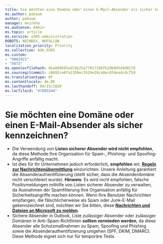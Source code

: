 ```yaml
---
title: Sie möchten eine Domäne oder einen E-Mail-Absender als sicher kennzeichnen?
ms.author: pebaum
author: pebaum
manager: mnirkhe
ms.audience: Admin
ms.topic: article
ms.service: o365-administration
ROBOTS: NOINDEX, NOFOLLOW
localization_priority: Priority
ms.collection: Adm_O365
ms.custom:
- "9002921"
- "5673"
ms.openlocfilehash: 0ea089b95ad7de25e77017196fb2db895d4d0178
ms.sourcegitcommit: c6692ce0fa1358ec3529e59ca0ecdfdea4cdc759
ms.translationtype: HT
ms.contentlocale: de-DE
ms.lasthandoff: 09/15/2020
ms.locfileid: "47803244"
---
```

# <a name="need-to-mark-a-domain-or-email-sender-safe"></a>Sie möchten eine Domäne oder einen E-Mail-Absender als sicher kennzeichnen?

- Die Verwendung von **Listen sicherer Absender wird nicht empfohlen**, da diese Methode Ihre Organisation für Spam-, Phishing- und Spoofing-Angriffe anfällig macht.
- Ist dies für Ihr Unternehmen jedoch erforderlich, **empfehlen** wir, **[Regeln zur Nachrichtenübermittlung](https://docs.microsoft.com/microsoft-365/security/office-365-security/create-safe-sender-lists-in-office-365?view=o365-worldwide#recommended-use-mail-flow-rules)** einzurichten. Unsere Anleitung garantiert die Absenderauthentifizierung (stellt sicher, dass die Absenderdomäne nicht verschleiert wurde). **Hinweis**: Es wird nicht empfohlen, falsche Positivmeldungen mithilfe von Listen sicherer Absender zu verwalten, da Ausnahmen der Spamfilterung Ihre Organisation anfällig für Sicherheitsangriffe machen können. Wenn Ihre Benutzer Nachrichten empfangen, die fälschlicherweise als Spam oder Junk-E-Mail gekennzeichnet sind, möchten wir Sie bitten, diese **[Nachrichten und Dateien an Microsoft zu melden](https://protection.office.com/reportsubmission)**.
- Sichere Absender in Outlook, Liste zulässiger Absender oder zulässiger Domänen in Anti-Spam-Richtlinien **sollten vermieden werden**, da diese Absender alle Schutzmaßnahmen zu Spam, Spoofing und Phishing sowie die Absenderauthentifizierung umgehen (SPF, DKIM, DMARC). Diese Methode eignet sich nur für temporäre Tests.
